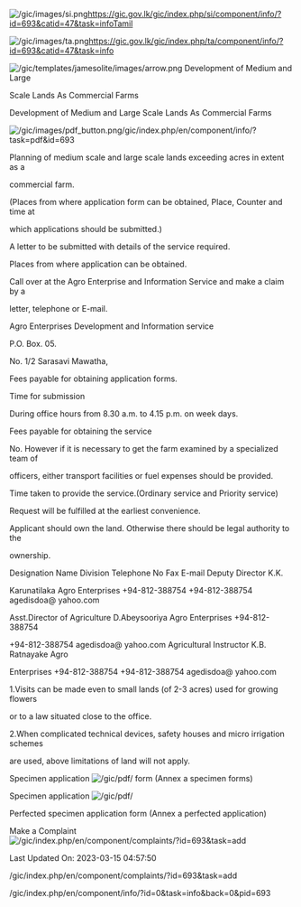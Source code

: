 <!-- Source: https://gic.gov.lk/gic/index.php/en/component/info/?id=693&catid=47&task=info -->

![/gic/images/si.png](/gic/images/si.png)https://gic.gov.lk/gic/index.php/si/component/info/?id=693&catid=47&task=infoTamil

![/gic/images/ta.png](/gic/images/ta.png)https://gic.gov.lk/gic/index.php/ta/component/info/?id=693&catid=47&task=info

![/gic/templates/jamesolite/images/arrow.png](/gic/templates/jamesolite/images/arrow.png) Development of Medium and Large

Scale Lands As Commercial Farms

Development of Medium and Large Scale Lands As Commercial Farms

![/gic/images/pdf_button.png](/gic/images/pdf_button.png)/gic/index.php/en/component/info/?task=pdf&id=693

Planning of medium scale and large scale lands exceeding acres in extent as a

commercial farm.

(Places from where application form can be obtained, Place, Counter and time at

which applications should be submitted.)

A letter to be submitted with details of the service required.

Places from where application can be obtained.

Call over at the Agro Enterprise and Information Service and make a claim by a

letter, telephone or E-mail.

Agro Enterprises Development and Information service

P.O. Box. 05.

No. 1/2 Sarasavi Mawatha,

Fees payable for obtaining application forms.

Time for submission

During office hours from 8.30 a.m. to 4.15 p.m. on week days.

Fees payable for obtaining the service

No. However if it is necessary to get the farm examined by a specialized team of

officers, either transport facilities or fuel expenses should be provided.

Time taken to provide the service.(Ordinary service and Priority service)

Request will be fulfilled at the earliest convenience.

Applicant should own the land. Otherwise there should be legal authority to the

ownership.

Designation Name Division Telephone No Fax E-mail Deputy Director K.K.

Karunatilaka Agro Enterprises +94-812-388754 +94-812-388754 agedisdoa@ yahoo.com

Asst.Director of Agriculture D.Abeysooriya Agro Enterprises +94-812-388754

+94-812-388754 agedisdoa@ yahoo.com Agricultural Instructor K.B. Ratnayake Agro

Enterprises +94-812-388754 +94-812-388754 agedisdoa@ yahoo.com

1.Visits can be made even to small lands (of 2-3 acres) used for growing flowers

or to a law situated close to the office.

2.When complicated technical devices, safety houses and micro irrigation schemes

are used, above limitations of land will not apply.

Specimen application ![/gic/pdf/](/gic/pdf/) form (Annex a specimen forms)

Specimen application ![/gic/pdf/](/gic/pdf/)

Perfected specimen application form (Annex a perfected application)

Make a Complaint ![/gic/index.php/en/component/complaints/?id=693&task=add](/gic/index.php/en/component/complaints/?id=693&task=add)

Last Updated On: 2023-03-15 04:57:50

/gic/index.php/en/component/complaints/?id=693&task=add

/gic/index.php/en/component/info/?id=0&task=info&back=0&pid=693
